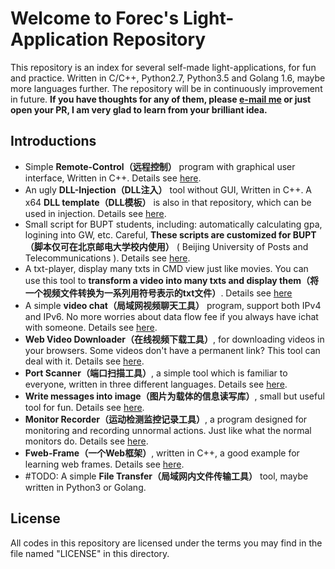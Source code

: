 # Welcome to Forec's Light-Application Repository
This repository is an index for several self-made light-applications, for fun and practice. Written in C/C++, Python2.7, Python3.5 and Golang 1.6, maybe more languages further. The repository will be in continuously improvement in future. **If you have thoughts for any of them, please [e-mail me](mailto:forec@bupt.edu.cn) or just open your PR, I am very glad to learn from your brilliant idea.**

## Introductions
* Simple **Remote-Control（远程控制）** program with graphical user interface, Written in C++. Details see [here](https://github.com/Forec/remote-control).
* An ugly **DLL-Injection（DLL注入）** tool without GUI, Written in C++. A x64 **DLL template（DLL模板）** is also in that repository, which can be used in injection. Details see [here](https://github.com/Forec/inject-windows-dll).
* Small script for BUPT students, including: automatically calculating gpa, logining into GW, etc. Careful, **These scripts are customized for BUPT（脚本仅可在北京邮电大学校内使用）** ( Beijing University of Posts and Telecommunications ). Details see [here](https://github.com/Forec/scripts-for-bupt).
* A txt-player, display many txts in CMD view just like movies. You can use this tool to **transform a video into many txts and display them（将一个视频文件转换为一系列用符号表示的txt文件）**. Details see [here](https://github.com/Forec/txt-player)
* A simple **video chat（局域网视频聊天工具）** program, support both IPv4 and IPv6. No more worries about data flow fee if you always have ichat with someone. Details see [here](https://github.com/Forec/lan-ichat).
* **Web Video Downloader（在线视频下载工具）**, for downloading videos in your browsers. Some videos don't have a permanent link? This tool can deal with it. Details see [here](https://github.com/Forec/web-video-downloader).
* **Port Scanner（端口扫描工具）**, a simple tool which is familiar to everyone, written in three different languages. Details see [here](/port-scanner).
* **Write messages into image（图片为载体的信息读写库）**, small but useful tool for fun. Details see [here](https://github.com/Forec/image-message-io).
* **Monitor Recorder（运动检测监控记录工具）**, a program designed for monitoring and recording unnormal actions. Just like what the normal monitors do. Details see [here](https://github.com/Forec/monitor-recorder).
* **Fweb-Frame（一个Web框架）**, written in C++, a good example for learning web frames. Details see [here](https://github.com/Forec/fweb-frame).
* \#TODO: A simple **File Transfer（局域网内文件传输工具）** tool, maybe written in Python3 or Golang.


## License
All codes in this repository are licensed under the terms you may find in the file named "LICENSE" in this directory.